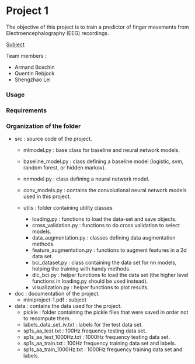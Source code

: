 # Project 1

The objective of this project is to train a predictor of finger movements from Electroencephalography
(EEG) recordings.

[Subject](https://github.com/SSappy/deep_learning_epfl/blob/master/project1/doc/miniproject-1.pdf)

Team members :
- Armand Boschin
- Quentin Rebjock
- Shengzhao Lei

### Usage

### Requirements


### Organization of the folder
* src : source code of the project.
    * mlmodel.py : base class for baseline and neural network models.
    * baseline_model.py : class defining a baseline model (logistic, svm, random forest, or hidden markov).
    * nnmodel.py : class defining a neural network model.
    * conv_models.py : contains the convolutional neural network models used in this project.

    * utils : folder containing utility classes
        * loading.py : functions to load the data-set and save objects.
        * cross_validation.py : functions to do cross validation to select models.
        * data_augmentation.py : classes defining data augmentation methods.
        * feature_augmentation.py : functions to augment features in a 2d data set.
        * bci_dataset.py : class containing the data set for nn models, helping the training with handy methods.
        * dlc_bci.py : helper functions to load the data set (the higher level functions in loading.py should be used instead).
        * visualization.py : helper functions to plot results.
* doc : documentation of the project.
    * miniproject-1.pdf : subject
* data : contains the data used for the project.
    * pickle : folder containing the pickle files that were saved in order not to recompute them.
    * labels_data_set_iv.txt : labels for the test data set.
    * sp1s_aa_test.txt : 100Hz frequency testing data set.
    * sp1s_aa_test_1000Hz.txt : 1000Hz frequency testing data set.
    * sp1s_aa_train.txt : 100Hz frequency training data set and labels.
    * sp1s_aa_train_1000Hz.txt : 1000Hz frequency training data set and labels.
